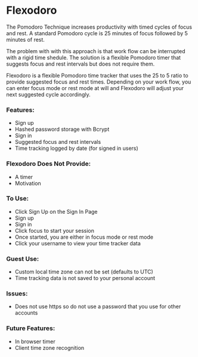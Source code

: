 # Flexodoro

The Pomodoro Technique increases productivity with timed cycles of focus and rest.  A standard Pomodoro cycle is 25 minutes of focus followed by 5 minutes of rest.

The problem with with this approach is that work flow can be interrupted with a rigid time shedule. The solution is a flexible Pomodoro timer that suggests focus and rest intervals but does not require them.

Flexodoro is a flexible Pomodoro time tracker that uses the 25 to 5 ratio to provide suggested focus and rest times. Depending on your work flow, you can enter focus mode or rest mode at will and Flexodoro will adjust your next suggested cycle accordingly.

### Features:
  * Sign up
  * Hashed password storage with Bcrypt
  * Sign in
  * Suggested focus and rest intervals
  * Time tracking logged by date (for signed in users)

### Flexodoro Does Not Provide:
  * A timer
  * Motivation

### To Use:
  * Click Sign Up on the Sign In Page
  * Sign up
  * Sign in
  * Click focus to start your session
  * Once started, you are either in focus mode or rest mode
  * Click your username to view your time tracker data

### Guest Use:
  * Custom local time zone can not be set (defaults to UTC)
  * Time tracking data is not saved to your personal account

### Issues:
  * Does not use https so do not use a password that you use for other accounts

### Future Features:
  * In browser timer
  * Client time zone recognition
